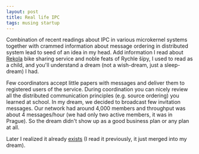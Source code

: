 ```yaml
---
layout: post
title: Real life IPC
tags: musing startup
---
```



Combination of recent readings about IPC in various microkernel systems
together with crammed information about message ordering in distributed system
lead to seed of an idea in my head. Add information I read about
[Rekola](https://www.rekola.cz/) bike sharing service and noble feats of
Rychle šípy, I used to read as a child, and you'll understand a dream (not a
wish-dream, just a sleep-dream) I had.

Few coordinators accept little papers with messages and deliver them to
registered users of the service. During coordination you can nicely review all
the distributed communication principles (e.g. source ordering) you learned at
school. In my dream, we decided to broadcast few invitation messages. Our
network had around 4,000 members and throughput was about 4 messages/hour (we
had only two active members, it was in Prague). So the dream didn't show up as
a good business plan or any plan at all.

Later I realized it already [exists](https://postmates.com/) (I read it
previously, it just merged into my dream).
